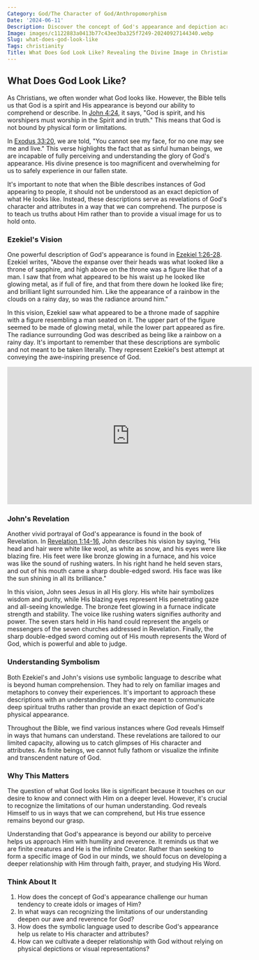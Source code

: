 ```yaml
---
Category: God/The Character of God/Anthropomorphism
Date: '2024-06-11'
Description: Discover the concept of God's appearance and depiction across various religions and cultures in this intriguing article exploring the diverse perspectives on the physical form of a divine being.
Image: images/c1122883a0413b77c43ee3ba325f7249-20240927144340.webp
Slug: what-does-god-look-like
Tags: christianity
Title: What Does God Look Like? Revealing the Divine Image in Christianity
---
```


## What Does God Look Like?

As Christians, we often wonder what God looks like. However, the Bible tells us that God is a spirit and His appearance is beyond our ability to comprehend or describe. In [John 4:24](https://www.bibleref.com/John/4/John-4-24.html), it says, "God is spirit, and his worshipers must worship in the Spirit and in truth." This means that God is not bound by physical form or limitations.

In [Exodus 33:20](https://www.bibleref.com/Exodus/33/Exodus-33-20.html), we are told, "You cannot see my face, for no one may see me and live." This verse highlights the fact that as sinful human beings, we are incapable of fully perceiving and understanding the glory of God's appearance. His divine presence is too magnificent and overwhelming for us to safely experience in our fallen state.

It's important to note that when the Bible describes instances of God appearing to people, it should not be understood as an exact depiction of what He looks like. Instead, these descriptions serve as revelations of God's character and attributes in a way that we can comprehend. The purpose is to teach us truths about Him rather than to provide a visual image for us to hold onto.

### Ezekiel's Vision

One powerful description of God's appearance is found in [Ezekiel 1:26-28](https://www.bibleref.com/Ezekiel/1/Ezekiel-1-26.html). Ezekiel writes, "Above the expanse over their heads was what looked like a throne of sapphire, and high above on the throne was a figure like that of a man. I saw that from what appeared to be his waist up he looked like glowing metal, as if full of fire, and that from there down he looked like fire; and brilliant light surrounded him. Like the appearance of a rainbow in the clouds on a rainy day, so was the radiance around him."

In this vision, Ezekiel saw what appeared to be a throne made of sapphire with a figure resembling a man seated on it. The upper part of the figure seemed to be made of glowing metal, while the lower part appeared as fire. The radiance surrounding God was described as being like a rainbow on a rainy day. It's important to remember that these descriptions are symbolic and not meant to be taken literally. They represent Ezekiel's best attempt at conveying the awe-inspiring presence of God.


<iframe width="560" height="315" src="https://www.youtube.com/embed/QPywCD-TSd0" frameborder="0" allow="autoplay; encrypted-media" allowfullscreen></iframe>


### John's Revelation

Another vivid portrayal of God's appearance is found in the book of Revelation. In [Revelation 1:14-16](https://www.bibleref.com/Revelation/1/Revelation-1-14.html), John describes his vision by saying, "His head and hair were white like wool, as white as snow, and his eyes were like blazing fire. His feet were like bronze glowing in a furnace, and his voice was like the sound of rushing waters. In his right hand he held seven stars, and out of his mouth came a sharp double-edged sword. His face was like the sun shining in all its brilliance."

In this vision, John sees Jesus in all His glory. His white hair symbolizes wisdom and purity, while His blazing eyes represent His penetrating gaze and all-seeing knowledge. The bronze feet glowing in a furnace indicate strength and stability. The voice like rushing waters signifies authority and power. The seven stars held in His hand could represent the angels or messengers of the seven churches addressed in Revelation. Finally, the sharp double-edged sword coming out of His mouth represents the Word of God, which is powerful and able to judge.

### Understanding Symbolism

Both Ezekiel's and John's visions use symbolic language to describe what is beyond human comprehension. They had to rely on familiar images and metaphors to convey their experiences. It's important to approach these descriptions with an understanding that they are meant to communicate deep spiritual truths rather than provide an exact depiction of God's physical appearance.

Throughout the Bible, we find various instances where God reveals Himself in ways that humans can understand. These revelations are tailored to our limited capacity, allowing us to catch glimpses of His character and attributes. As finite beings, we cannot fully fathom or visualize the infinite and transcendent nature of God.

### Why This Matters

The question of what God looks like is significant because it touches on our desire to know and connect with Him on a deeper level. However, it's crucial to recognize the limitations of our human understanding. God reveals Himself to us in ways that we can comprehend, but His true essence remains beyond our grasp.

Understanding that God's appearance is beyond our ability to perceive helps us approach Him with humility and reverence. It reminds us that we are finite creatures and He is the infinite Creator. Rather than seeking to form a specific image of God in our minds, we should focus on developing a deeper relationship with Him through faith, prayer, and studying His Word.

### Think About It

1. How does the concept of God's appearance challenge our human tendency to create idols or images of Him?
2. In what ways can recognizing the limitations of our understanding deepen our awe and reverence for God?
3. How does the symbolic language used to describe God's appearance help us relate to His character and attributes?
4. How can we cultivate a deeper relationship with God without relying on physical depictions or visual representations?